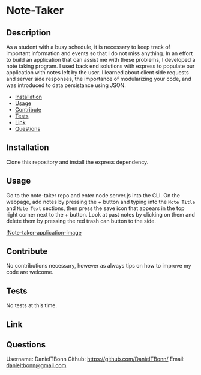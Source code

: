# Note-Taker

## Description
  
As a student with a busy schedule, it is necessary to keep track of important information and events so that I do not miss anything. In an effort to build an application that can assist me with these problems, I developed a note taking program. I used back end solutions with express to populate our application with notes left by the user. I learned about client side requests and server side responses, the importance of modularizing your code, and was introduced to data persistance using JSON.

- [Installation](#installation)
- [Usage](#usage)
- [Contribute](#contribute)
- [Tests](#tests)
- [Link](#link)
- [Questions](#questions)

## Installation
  
Clone this repository and install the express dependency.

## Usage
  
Go to the note-taker repo and enter node server.js into the CLI. On the webpage, add notes by pressing the + button and typing into the `Note Title` and `Note Text` sections, then press the save icon that appears in the top right corner next to the + button. Look at past notes by clicking on them and delete them by pressing the red trash can button to the side.

[!Note-taker-application-image](./images/note-taker-img.png)

## Contribute
  
No contributions necessary, however as always tips on how to improve my code are welcome.

## Tests
  
No tests at this time.

## Link

## Questions

Username: DanielTBonn
Github: https://github.com/DanielTBonn/
Email: danieltbonn@gmail.com
